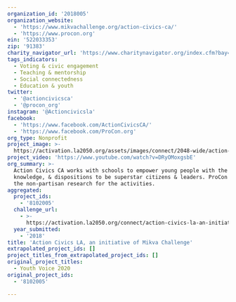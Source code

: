 ```yaml
---
organization_id: '2018005'
organization_website:
  - 'https://www.mikvachallenge.org/action-civics-ca/'
  - 'https://www.procon.org'
ein: '522033353'
zip: '91383'
charity_navigator_url: 'https://www.charitynavigator.org/index.cfm?bay=search.profile&ein=522033353'
tags_indicators:
  - Voting & civic engagement
  - Teaching & mentorship
  - Social connectedness
  - Education & youth
twitter:
  - '@actioncivicsca'
  - '@procon_org'
instagram: '@Actioncivicsla'
facebook:
  - 'https://www.facebook.com/ActionCivicsCA/'
  - 'https://www.facebook.com/ProCon.org'
org_type: Nonprofit
project_image: >-
  https://activation.la2050.org/assets/images/connect/2048-wide/action-civics-la-an-initiative-of-mikva-challenge.jpg
project_video: 'https://www.youtube.com/watch?v=DRyOMoxgsbE'
org_summary: >-
  Action Civics CA works with schools to empower young people with the skills,
  knowledge, & dispositions to be superstar citizens & leaders. ProCon provides
  the non-partisan research for the activities.
aggregated:
  project_ids:
    - '8102005'
  challenge_url:
    - >-
      https://activation.la2050.org/connect/action-civics-la-an-initiative-of-mikva-challenge/
  year_submitted:
    - '2018'
title: 'Action Civics LA, an initiative of Mikva Challenge'
extrapolated_project_ids: []
project_titles_from_extrapolated_project_ids: []
original_project_titles:
  - Youth Voice 2020
original_project_ids:
  - '8102005'

---
```

